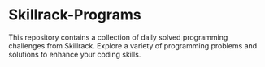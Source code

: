 # Skillrack-Programs
This repository contains a collection of daily solved programming challenges from Skillrack. Explore a variety of programming problems and solutions to enhance your coding skills.
